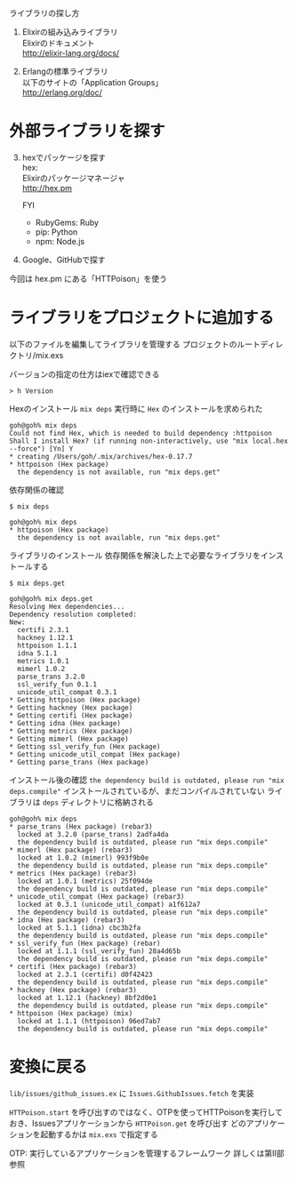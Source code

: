 ライブラリの探し方

1. Elixirの組み込みライブラリ  
    Elixirのドキュメント  
    http://elixir-lang.org/docs/

2. Erlangの標準ライブラリ  
    以下のサイトの「Application Groups」  
    http://erlang.org/doc/

# 外部ライブラリを探す

3. hexでパッケージを探す  
    hex:  
    Elixirのパッケージマネージャ  
    http://hex.pm

    FYI
    - RubyGems: Ruby
    - pip: Python
    - npm: Node.js

4. Google、GitHubで探す

今回は hex.pm にある「HTTPoison」を使う

# ライブラリをプロジェクトに追加する
以下のファイルを編集してライブラリを管理する
プロジェクトのルートディレクトリ/mix.exs

バージョンの指定の仕方はiexで確認できる

```
> h Version
```

Hexのインストール
`mix deps` 実行時に `Hex` のインストールを求められた

```
goh@goh% mix deps
Could not find Hex, which is needed to build dependency :httpoison
Shall I install Hex? (if running non-interactively, use "mix local.hex --force") [Yn] Y
* creating /Users/goh/.mix/archives/hex-0.17.7
* httpoison (Hex package)
  the dependency is not available, run "mix deps.get"
```

依存関係の確認

```
$ mix deps
```

```
goh@goh% mix deps
* httpoison (Hex package)
  the dependency is not available, run "mix deps.get"
```

ライブラリのインストール
依存関係を解決した上で必要なライブラリをインストールする

```
$ mix deps.get
```

```
goh@goh% mix deps.get
Resolving Hex dependencies...
Dependency resolution completed:
New:
  certifi 2.3.1
  hackney 1.12.1
  httpoison 1.1.1
  idna 5.1.1
  metrics 1.0.1
  mimerl 1.0.2
  parse_trans 3.2.0
  ssl_verify_fun 0.1.1
  unicode_util_compat 0.3.1
* Getting httpoison (Hex package)
* Getting hackney (Hex package)
* Getting certifi (Hex package)
* Getting idna (Hex package)
* Getting metrics (Hex package)
* Getting mimerl (Hex package)
* Getting ssl_verify_fun (Hex package)
* Getting unicode_util_compat (Hex package)
* Getting parse_trans (Hex package)
```

インストール後の確認
`the dependency build is outdated, please run "mix deps.compile"`
インストールされているが、まだコンパイルされていない
ライブラリは `deps` ディレクトリに格納される

```
goh@goh% mix deps
* parse_trans (Hex package) (rebar3)
  locked at 3.2.0 (parse_trans) 2adfa4da
  the dependency build is outdated, please run "mix deps.compile"
* mimerl (Hex package) (rebar3)
  locked at 1.0.2 (mimerl) 993f9b0e
  the dependency build is outdated, please run "mix deps.compile"
* metrics (Hex package) (rebar3)
  locked at 1.0.1 (metrics) 25f094de
  the dependency build is outdated, please run "mix deps.compile"
* unicode_util_compat (Hex package) (rebar3)
  locked at 0.3.1 (unicode_util_compat) a1f612a7
  the dependency build is outdated, please run "mix deps.compile"
* idna (Hex package) (rebar3)
  locked at 5.1.1 (idna) cbc3b2fa
  the dependency build is outdated, please run "mix deps.compile"
* ssl_verify_fun (Hex package) (rebar)
  locked at 1.1.1 (ssl_verify_fun) 28a4d65b
  the dependency build is outdated, please run "mix deps.compile"
* certifi (Hex package) (rebar3)
  locked at 2.3.1 (certifi) d0f42423
  the dependency build is outdated, please run "mix deps.compile"
* hackney (Hex package) (rebar3)
  locked at 1.12.1 (hackney) 8bf2d0e1
  the dependency build is outdated, please run "mix deps.compile"
* httpoison (Hex package) (mix)
  locked at 1.1.1 (httpoison) 96ed7ab7
  the dependency build is outdated, please run "mix deps.compile"
```

# 変換に戻る
`lib/issues/github_issues.ex` に `Issues.GithubIssues.fetch` を実装

`HTTPoison.start` を呼び出すのではなく、OTPを使ってHTTPoisonを実行しておき、Issuesアプリケーションから `HTTPoison.get` を呼び出す
どのアプリケーションを起動するかは `mix.exs` で指定する

OTP:
実行しているアプリケーションを管理するフレームワーク
詳しくは第Ⅱ部参照

